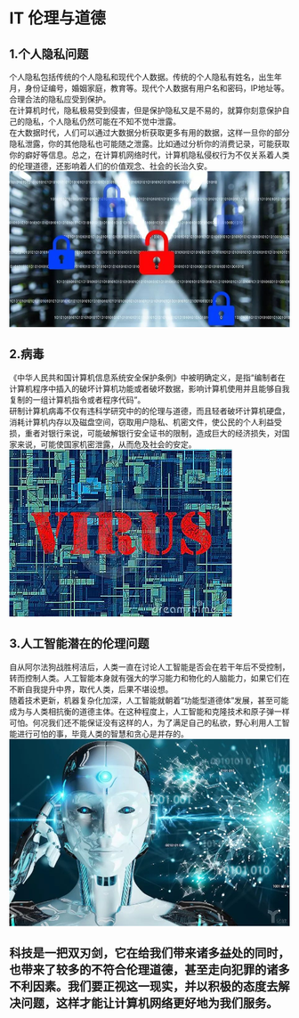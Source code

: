 # IT 伦理与道德
## 1.个人隐私问题
个人隐私包括传统的个人隐私和现代个人数据。传统的个人隐私有姓名，出生年月，身份证编号，婚姻家庭，教育等。现代个人数据有用户名和密码，IP地址等。合理合法的隐私应受到保护。  
在计算机时代，隐私极易受到侵害，但是保护隐私又是不易的，就算你刻意保护自己的隐私，个人隐私仍然可能在不知不觉中泄露。  
在大数据时代，人们可以通过大数据分析获取更多有用的数据，这样一旦你的部分隐私泄露，你的其他隐私也可能随之泄露。比如通过分析你的消费记录，可能获取你的癖好等信息。总之，在计算机网络时代，计算机隐私侵权行为不仅关系着人类的伦理道德，还影响着人们的价值观念、社会的长治久安。  
![](images\lab11\隐私.jpg)


## 2.病毒
《中华人民共和国计算机信息系统安全保护条例》中被明确定义，是指“编制者在计算机程序中插入的破坏计算机功能或者破坏数据，影响计算机使用并且能够自我复制的一组计算机指令或者程序代码”。  
研制计算机病毒不仅有违科学研究中的的伦理与道德，而且轻者破坏计算机硬盘，消耗计算机内存以及磁盘空间，窃取用户隐私、机密文件，使公民的个人利益受损，重者对银行来说，可能破解银行安全证书的限制，造成巨大的经济损失，对国家来说，可能使国家机密泄露，从而危及社会的安定。
![](images\lab11\病毒.jpg)


## 3.人工智能潜在的伦理问题
自从阿尔法狗战胜柯洁后，人类一直在讨论人工智能是否会在若干年后不受控制，转而控制人类。人工智能本身就有强大的学习能力和物化的人脑能力，如果它们在不断自我提升中界，取代人类，后果不堪设想。  
随着技术更新，机器复杂化加深，人工智能就朝着“功能型道德体”发展，甚至可能成为与人类相抗衡的道德主体。在这种程度上，人工智能和克隆技术和原子弹一样可怕。何况我们还不能保证没有这样的人，为了满足自己的私欲，野心利用人工智能进行可怕的事，毕竟人类的智慧和贪心是并存的。
![](images\lab11\人工智能.png)



## **科技是一把双刃剑，它在给我们带来诸多益处的同时，也带来了较多的不符合伦理道德，甚至走向犯罪的诸多不利因素。我们要正视这一现实，并以积极的态度去解决问题，这样才能让计算机网络更好地为我们服务。**